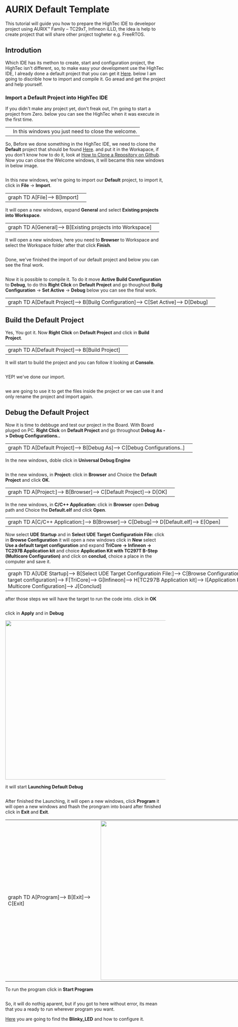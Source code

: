 # AURIX Default Template

This tutorial will guide you how to prepare the HighTec IDE to develepor project using AURIX™ Family – TC29xT, Infineon iLLD, the idea is help to create project that will share other project togheter e.g. FreeRTOS.

## Introdution

Which IDE has its methon to create, start and configuration project, the HighTec isn't different, so, to make easy your development use the HighTec IDE, I already done a default project that you can get it [Here](@). below I am going to discrible how to import and compile it. Go aread and get the project and help yourself.

### Import a Default Project into HighTec IDE

If you didn't make any project yet, don't freak out, I'm going to start a project from Zero. below you can see the HighTec when it was execute in the first time.

<table  style="width:200%"  id="t01">
<tr>
<td><img  Src=" https://drive.google.com/uc?id=1RKJtaL_qxT9ddeuU-ea5m9QmqW68F7on"  alt=""></td>
<td> In this windows you just need to close the welcome.</td>
</tr>
</table>

So, Before we done something in the HighTec IDE, we need to clone the **Default** project that should be found [Here](C:\AURIX_TFT_Board\Default). and put it in the Workapace, if you don't know how to do it, look at [How to Clone a Repository on Github](https://www.wikihow.com/Clone-a-Repository-on-Github#:~:text=Enter%20%E2%80%9Cgit%20clone%E2%80%9D%20followed%20by%20the%20source%20location,type%20out%20the%20source%20location%20after%20the%20command.). Now you can close the Welcome windows, it will became this new windows in below image.

<img  Src=" https://drive.google.com/uc?id=1XDlehlOzTXx9MYZ_aU8ZruZ7leYvQwrZ"  alt="">

In this new windows, we're going to import our **Default** project, to import it, click in __File__ -> __Import__.

<table  style="width:200%"  id="t01">
<tr>
<td>
<div  class="mermaid">
graph TD
A[File]--> B[Import]
</div>
</td>
<td>
<img  Src="https://drive.google.com/uc?id=1U285IpwpwuTY1gjxVG-AkTiYkJS4QubX "
alt="" >
</td>
</tr>
</table>

It will open a new windows, expand __General__ and select __Existing projects into Workspace__.

<table  style="width:200%"  id="t01">
<tr>
<td>
<div  class="mermaid">
graph TD
A[General]--> B[Existing projects into Workspace]
</div>
</td>
<td>
<img  Src="https://drive.google.com/uc?id=1jBIW1vm510gRf5DPbRu0KMx4Cr-jjKnS"
alt="">
</td>
</tr>
</table>

It will open a new windows, here you need to __Browser__ to Workspace and select the Workspace folder after that click __Finish__.

<img  Src="https://drive.google.com/uc?id=1EjzMOBSYmgk0EDJFVhF3q1wIk4tzzZ8_"
alt="" >

Done, we've finished the import of our default project and below you can see the final work.

<img  Src="https://drive.google.com/uc?id=1VVjh3RvpZ9x-kMoMBtSSFiz9GbuvmVUV"
alt="" >

Now it is possible to compile it. To do it move __Active Build Connfiguration__ to __Debug__, to do this __Right Click__ on __Default Project__ and go thoughout __Builg Configuration__ -> __Set Active__ -> __Debug__ below you can see the final work.

<table  style="width:200%"  id="t01">
<tr>
<td>
<div  class="mermaid">
graph TD
A[Default Project]-->
B[Builg Configuration]-->
C[Set Active]-->
D[Debug]
</div>
</td>
<td>
<img  Src="https://drive.google.com/uc?id=13sOtGdhNYozAop3rkG3E-QqG4f2jmvK_ "
alt="">
</td>
</tr>
</table>

## Build the Default Project

Yes, You got it. Now __Right Click__ on __Default Project__ and click in __Build Project__.

<table  style="width:200%"  id="t01">
<tr>
<td>
<div  class="mermaid">
graph TD
A[Default Project]-->
B[Build Project]
</div>
</td>
<td>
<img  Src="https://drive.google.com/uc?id=1MhQRaA7aP8iKnjWzPu10JIANtNyxtlPK"
alt="">
</td>
</tr>
</table>

It will start to build the project and you can follow it looking at __Console__.

<img  Src="https://drive.google.com/uc?id=1LwhDXALCD4A9K7xoGV1N8-2-9SJh5wBp"
alt="">

YEP! we've done our import.

<img  Src="https://drive.google.com/uc?id=1kWH1f_5xkjzxLmzBu3JWUGIa8gp40qce"  alt="">

we are going to use it to get the files inside the project or we can use it and only rename the project and import again.

## Debug the Default Project

Now it is time to debbuge and test our project in the Board. With Board pluged on PC. __Right Click__ on __Default Project__ and go throughout __Debug As -> Debug Configurations..__

<table  style="width:200%"  id="t01">
<tr>
<td>
<div  class="mermaid">
graph TD
A[Default Project]-->
B[Debug As]-->
C[Debug Configurations..]
</div>
</td>
<td>
<img  Src="https://drive.google.com/uc?id=1yOnifPKhR7OdLniED2e17Z3RS-3aEtMC"
alt="" >
</td>
</tr>
</table>


In the new windows, doble click in __Universal Debug Engine__

<img  Src="https://drive.google.com/uc?id=1_gUsJxdwCkIs604Hdy3qxzNUO0xQx_JJ"
alt="">

In the new windows, in __Project:__ click in __Browser__ and Choice the __Default Project__ and click __OK__.

<table  style="width:200%"  id="t01">
<tr>
<td>
<div  class="mermaid">
graph TD
A[Project:]-->
B[Browser]-->
C[Default Project]-->
D[OK]
</div>
</td>
<td>
<img  Src="https://drive.google.com/uc?id=1QbleqlNZhYD-LleqFNl0rt0X63MgYz1y"
alt="" >
</td>
</tr>
</table>

In the new windows, in __C/C++ Application:__ click in __Browser__ open __Debug__ path and Choice the __Default.elf__ and click __Open__.

<table  style="width:200%"  id="t01">
<tr>
<td>
<div  class="mermaid">
graph TD
A[C/C++ Application:]-->
B[Browser]-->
C[Debug]-->
D[Default.elf]-->
E[Open]
</div>
</td>
<td>
<img  Src="https://drive.google.com/uc?id=1AfIAJytd3poeuy_ThYgbwOP5Yd7lrIDn"
alt="">
</td>
</tr>
</table>

Now select __UDE Startup__ and in __Select UDE Target Configuratioin File:__ click in __Browse Configuration__ it will open a new windows click in __New__ select __Use a default target configuration__ and expand __TriCore -> Infineon -> TC297B Application kit__ and choice __Application Kit with TC297T B-Step (Multicore Configuration)__ and click on __conclud__, choice a place in the computer and save it.

<table  style="width:200%"  id="t01">
<tr>
<td>
<div  class="mermaid">
graph TD
A[UDE Startup]-->
B[Select UDE Target Configuratioin File:]-->
C[Browse Configuration]-->
D[New]-->
E[Use a default target configuration]-->
F[TriCore]-->
G[Infineon]-->
H[TC297B Application kit]-->
I[Application Kit with TC297T B-Step Multicore Configuration]-->
J[Conclud]
</div>
</td>
<td>
<img  Src="https://drive.google.com/uc?id=1o6ISLy1WdY6sSkkXWTqP80bPhsq1KC3f"
alt="">
</td>
</tr>
</table>

after those steps we will have the target to run the code into. click in __OK__

<img  Src="https://drive.google.com/uc?id=1OQGXNlf-BkVHMBJOsvuz1ANl17HznCNV"
alt="" >

click in __Apply__ and in __Debug__

<img  Src="https://drive.google.com/uc?id=151Eitj-7b7LrylC6Ydb_YP2ABkiJHLuJ"
alt=""
width="700px"
height="500px"  >

it will start __Launching Default Debug__

<img  Src="https://drive.google.com/uc?id=1idkpEj_PZiHoAPmw0FXTQibrkHpJuy3q"
alt="" >

After finished the Launching, it will open a new windows, click __Program__ it will open a new windows and fhash the prongram into board after finished click in __Exit__ and __Exit__.

<table  style="width:200%"  id="t01">
<tr>
<td>
<div  class="mermaid">
graph TD
A[Program]-->
B[Exit]-->
C[Exit]
</div>
</td>
<td>
<img  Src="https://drive.google.com/uc?id=1t0N2TR0Z74HtkwCEsuwlrLLihXvAfpeX"
alt=""
width="700px"
height="500px"  >
</td>
</tr>
</table>

To run the program click in __Start Program__

<img  Src="https://drive.google.com/uc?id=1z2LLc4lfvvaBa7_WTRAh_Axltc_8MSbp"
alt="">

So, it will do nothig aparent, but if you got to here without error, its mean that you a ready to run wherever program you want.

[Here](@) you are going to find the __Blinky_LED__ and how to configure it.